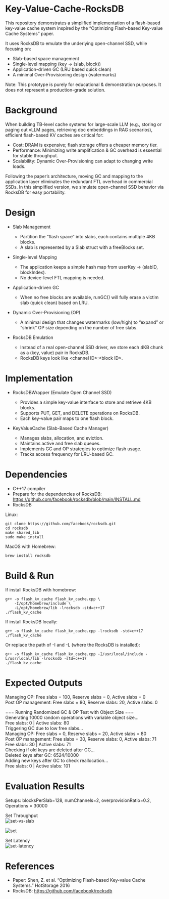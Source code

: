 # Key-Value-Cache-RocksDB
This repository demonstrates a simplified implementation of a flash-based key-value cache system inspired by the “Optimizing Flash-based Key-value Cache Systems” paper.

It uses RocksDB to emulate the underlying open-channel SSD, while focusing on:
- Slab-based space management
- Single-level mapping (key → (slab, block))
- Application-driven GC (LRU based quick clean)
- A minimal Over-Provisioning design (watermarks)
  
Note: This prototype is purely for educational & demonstration purposes. It does not represent a production-grade solution.

# Background
When building TB-level cache systems for large-scale LLM (e.g., storing or paging out vLLM pages, retrieving doc embeddings in RAG scenarios), efficient flash-based KV caches are critical for:

- Cost: DRAM is expensive; flash storage offers a cheaper memory tier.
- Performance: Minimizing write amplification & GC overhead is essential for stable throughput.
- Scalability: Dynamic Over-Provisioning can adapt to changing write loads.

Following the paper’s architecture, moving GC and mapping to the application layer eliminates the redundant FTL overhead in commercial SSDs. In this simplified version, we simulate open-channel SSD behavior via RocksDB for easy portability.

# Design

- Slab Management
  - Partition the “flash space” into slabs, each contains multiple 4KB blocks.
  - A slab is represented by a Slab struct with a freeBlocks set.

- Single-level Mapping
  - The application keeps a simple hash map from userKey → (slabID, blockIndex).
  - No device-level FTL mapping is needed.

- Application-driven GC
   - When no free blocks are available, runGC() will fully erase a victim slab (quick clean) based on LRU.

- Dynamic Over-Provisioning (OP)
  - A minimal design that changes watermarks (low/high) to “expand” or “shrink” OP size depending on the number of free slabs.

- RocksDB Emulation
  - Instead of a real open-channel SSD driver, we store each 4KB chunk as a (key, value) pair in RocksDB.
  - RocksDB keys look like &lt;channel ID&gt;:&lt;block ID&gt;.
 
# Implementation

- RocksDBWrapper (Emulate Open Channel SSD)
  - Provides a simple key-value interface to store and retrieve 4KB blocks.
  - Supports PUT, GET, and DELETE operations on RocksDB.
  - Each key-value pair maps to one flash block.

- KeyValueCache (Slab-Based Cache Manager)
  - Manages slabs, allocation, and eviction.
  - Maintains active and free slab queues.
  - Implements GC and OP strategies to optimize flash usage.
  - Tracks access frequency for LRU-based GC.

# Dependencies
- C++17 compiler
- Prepare for the dependencies of RocksDB: https://github.com/facebook/rocksdb/blob/main/INSTALL.md
- RocksDB

Linux:
```
git clone https://github.com/facebook/rocksdb.git
cd rocksdb
make shared_lib
sudo make install
```
MacOS with Homebrew:
```
brew install rocksdb
```

# Build & Run
If install RocksDB with homebrew:
```
g++ -o flash_kv_cache flash_kv_cache.cpp \
    -I/opt/homebrew/include \
    -L/opt/homebrew/lib -lrocksdb -std=c++17
./flash_kv_cache
```
If install RocksDB locally:
```
g++ -o flash_kv_cache flash_kv_cache.cpp -lrocksdb -std=c++17
./flash_kv_cache
```

Or replace the path of -I and -L (where the RocksDB is installed):
```
g++ -o flash_kv_cache flash_kv_cache.cpp -I/usr/local/include -L/usr/local/lib -lrocksdb -std=c++17
./flash_kv_cache
```

# Expected Outputs
Managing OP: Free slabs = 100, Reserve slabs = 0, Active slabs = 0</br>
Post OP management: Free slabs = 80, Reserve slabs: 20, Active slabs: 0</br>

=== Running Randomized GC & OP Test with Object Size ===</br>
Generating 10000 random operations with variable object size...</br>
Free slabs: 0 | Active slabs: 80</br>
Triggering GC due to low free slabs...</br>
Managing OP: Free slabs = 0, Reserve slabs = 20, Active slabs = 80</br>
Post OP management: Free slabs = 30, Reserve slabs: 0, Active slabs: 71</br>
Free slabs: 30 | Active slabs: 71</br>
Checking if old keys are deleted after GC...</br>
Deleted keys after GC: 6524/10000</br>
Adding new keys after GC to check reallocation...</br>
Free slabs: 0 | Active slabs: 101</br>

# Evaluation Results
Setups:
blocksPerSlab=128, numChannels=2, overprovisionRatio=0.2, Operations = 30000 </br>

Set Throughput</br>
![set-vs-slab](https://github.com/user-attachments/assets/dae28616-6d53-4d8b-9540-4a75ff1ee9a2)

![set](https://github.com/user-attachments/assets/fed33ca8-5495-4488-b389-9ce56fd10b89)

Set Latency </br>
![set-latency](https://github.com/user-attachments/assets/33814024-85ed-4fae-ad88-be01c419c1aa)


# References
- Paper: Shen, Z. et al. “Optimizing Flash-based Key-value Cache Systems.” HotStorage 2016
- RocksDB: https://github.com/facebook/rocksdb
